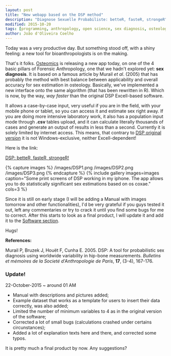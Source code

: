 ```yaml
---
layout: post
title: "New webapp based on the DSP method"
description: "Diagnose Sexuelle Probabiliste: betteR, fasteR, strongeR"
modified: 2015-10-20
tags: [programming, anthropology, open science, sex diagnosis, osteology]
author: João d'Oliveira Coelho
---
```



Today was a very productive day. But something stood off, with a shiny feeling: a new tool for bioanthropologists is on the making.

That's it folks. <a href = "http://osteomics.com" target = "_blank">Osteomics</a> is releasing a new app today, on one of the 4 basic pillars of Forensic Anthropology, one that we hadn't explored yet: **sex diagnosis**. It is based on a famous article by Murail *et al*. (2005) that has probably the method with best balance between applicability and overall accuracy for sex estimation in osteology. Basically, we've implemented a new interface onto the same algorithm (that has been rewritten in R). Which is now, by the way, *way faster* than the original DSP Excell-based software.

It allows a case-by-case input, very useful if you are in the field, with your mobile phone or tablet, so you can access it and estimate sex right away. If you are doing more intensive laboratory work, it also has a population input mode through **.csv** tables upload, and it can calculate literally thousands of cases and generate an output of results in less than a second. Currently it is solely limited by internet access. This means, that contrary to <a href = "http://projets.pacea.u-bordeaux.fr/logiciel/?id=2" target = "_blank">DSP original version</a> it is not Windows-exclusive, neither Excell-dependent!

Here is the link:

<a href = "http://apps.osteomics.com/DSP/" target = "_blank">DSP: betteR, fasteR, strongeR!</a>

{% capture images %}
  /images/DSP1.png
  /images/DSP2.png
  /images/DSP3.png
{% endcapture %}
{% include gallery images=images caption="Some print screens of DSP working in my iphone. The app allows you to do statistically significant sex estimations based on os coxae." cols=3 %}

Since it is still on early stage (I will be adding a Manual with images tomorrow and other functionalities), I'd be very grateful if you guys tested it out, left any commentaries or try to crack it until you find some bugs for me to correct. After this starts to look as a final product, I will update it and add it to the <a href="/software/" target = "_blank">Software section</a>.

Hugs!

**References:**

Murail P, Bruzek J, Houët F, Cunha E. 2005. DSP: A tool for probabilistic sex diagnosis using worldwide variability in hip-bone measurements. *Bulletins et mémoires de la Societé d'Anthropologie de Paris*, **17**, (3-4), 167-176.

### Update!
22-October-2015 ~ around 01 AM

* Manual with descriptions and pictures added;
* Example dataset that works as a template for users to insert their data correctly, was also added;
* Limited the number of minimum variables to 4 as in the original version of the software;
* Corrected a lot of small bugs (calculations crashed under certains circunstances);
* Added a lot of explanation texts here and there, and corrected some typos.

It is pretty much a final product by now. Any suggestions?

